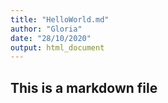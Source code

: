 ```yaml
---
title: "HelloWorld.md"
author: "Gloria"
date: "28/10/2020"
output: html_document
---
```


## This is a markdown file
